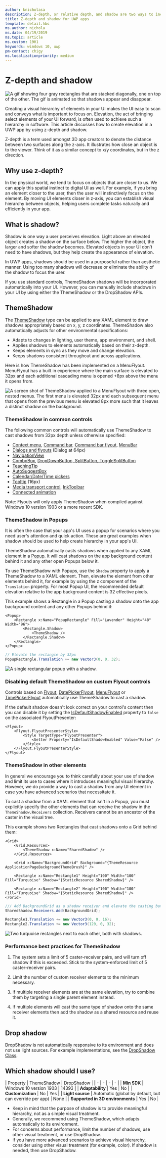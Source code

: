 ```yaml
---
author: knicholasa
description: Z-depth, or relative depth, and shadow are two ways to incorporate depth into your app to help users focus naturally and efficiently.
title: Z-depth and shadow for UWP apps
template: detail.hbs
ms.author: nichola
ms.date: 04/19/2019
ms.topic: article
ms.custom: 19H1
keywords: windows 10, uwp
pm-contact: chigy
ms.localizationpriority: medium
---
```


# Z-depth and shadow

![A gif showing four gray rectangles that are stacked diagonally, one on top of the other. The gif is animated so that shadows appear and disappear.](images/elevation-shadow/shadow.gif)

Creating a visual hierarchy of elements in your UI makes the UI easy to scan and conveys what is important to focus on. Elevation, the act of bringing select elements of your UI forward, is often used to achieve such a hierarchy in software. This article discusses how to create elevation in a UWP app by using z-depth and shadow.

Z-depth is a term used amongst 3D app creators to denote the distance between two surfaces along the z-axis. It illustrates how close an object is to the viewer. Think of it as a similar concept to x/y coordinates, but in the z direction.

## Why use z-depth?

In the physical world, we tend to focus on objects that are closer to us. We can apply this spatial instinct to digital UI as well. For example, if you bring an element closer to the user, then the user will instinctively focus on the element. By moving UI elements closer in z-axis, you can establish visual hierarchy between objects, helping users complete tasks naturally and efficiently in your app.

## What is shadow?

Shadow is one way a user perceives elevation. Light above an elevated object creates a shadow on the surface below. The higher the object, the larger and softer the shadow becomes. Elevated objects in your UI don’t need to have shadows, but they help create the appearance of elevation.

In UWP apps, shadows should be used in a purposeful rather than aesthetic manner. Using too many shadows will decrease or eliminate the ability of the shadow to focus the user.

If you use standard controls, ThemeShadow shadows will be incorporated automatically into your UI. However, you can manually include shadows in your UI by using either the ThemeShadow or the DropShadow APIs. 

## ThemeShadow

The [ThemeShadow](/uwp/api/windows.ui.xaml.media.themeshadow) type can be applied to any XAML element to draw shadows appropriately based on x, y, z coordinates. ThemeShadow also automatically adjusts for other environmental specifications:

- Adapts to changes in lighting, user theme, app environment, and shell.
- Applies shadows to elements automatically based on their z-depth. 
- Keeps elements in sync as they move and change elevation.
- Keeps shadows consistent throughout and across applications.

Here is how ThemeShadow has been implemented on a MenuFlyout. MenuFlyout has a built in experience where the main surface is elevated to 32px and each additional cascading menu is opened +8px above the menu it opens from.

![A screen shot of ThemeShadow applied to a MenuFlyout with three open, nested menus. The first menu is elevated 32px and each subsequent menu that opens from the previous menu is elevated 8px more such that it leaves a distinct shadow on the background.](images/elevation-shadow/themeshadow-menuflyout.png)

### ThemeShadow in common controls

The following common controls will automatically use ThemeShadow to cast shadows from 32px depth unless otherwise specified:

- [Context menu](../controls-and-patterns/menus.md), [Command bar](../controls-and-patterns/app-bars.md), [Command bar flyout](../controls-and-patterns/command-bar-flyout.md), [MenuBar](../controls-and-patterns/menus.md#create-a-menu-bar)
- [Dialogs and flyouts](../controls-and-patterns/dialogs.md) (Dialog at 64px)
- [NavigationView](../controls-and-patterns/navigationview.md)
- [ComboBox](../controls-and-patterns/combo-box.md), [DropDownButton, SplitButton, ToggleSplitButton](../controls-and-patterns/buttons.md)
- [TeachingTip](../controls-and-patterns/dialogs-and-flyouts/teaching-tip.md)
- [AutoSuggestBox](../controls-and-patterns/auto-suggest-box.md) 
- [Calendar/Date/Time pickers](../controls-and-patterns/date-and-time.md)
- [Tooltip](../controls-and-patterns/tooltips.md) (16px)
- [Media transport control](../controls-and-patterns/media-playback.md#media-transport-controls), [InkToolbar](../controls-and-patterns/inking-controls.md)
- [Connected animation](../motion/connected-animation.md)

Note: Flyouts will only apply ThemeShadow when compiled against Windows 10 version 1903 or a more recent SDK.

### ThemeShadow in Popups

It is often the case that your app's UI uses a popup for scenarios where you need user's attention and quick action. These are great examples when shadow should be used to help create hierarchy in your app's UI.

ThemeShadow automatically casts shadows when applied to any XAML element in a [Popup](/uwp/api/windows.ui.xaml.controls.primitives.popup). It will cast shadows on the app background content behind it and any other open Popups below it.

To use ThemeShadow with Popups, use the `Shadow` property to apply a ThemeShadow to a XAML element. Then, elevate the element from other elements behind it, for example by using the z component of the `Translation` property.
For most Popup UI, the recommended default elevation relative to the app background content is 32 effective pixels.

This example shows a Rectangle in a Popup casting a shadow onto the app background content and any other Popups behind it:

```xaml
<Popup>
    <Rectangle x:Name="PopupRectangle" Fill="Lavender" Height="48" Width="96">
        <Rectangle.Shadow>
            <ThemeShadow />
        </Rectangle.Shadow>
    </Rectangle>
</Popup>
```

```csharp
// Elevate the rectangle by 32px
PopupRectangle.Translation += new Vector3(0, 0, 32);
```

![A single rectangular popup with a shadow.](images/elevation-shadow/PopupRectangle.png)

### Disabling default ThemeShadow on custom Flyout controls

Controls based on [Flyout](https://docs.microsoft.com/uwp/api/Windows.UI.Xaml.Controls.flyout), [DatePickerFlyout](https://docs.microsoft.com/uwp/api/windows.ui.xaml.controls.datepickerflyout), [MenuFlyout](https://docs.microsoft.com/uwp/api/Windows.UI.Xaml.Controls.menuflyout) or [TimePickerFlyout](https://docs.microsoft.com/uwp/api/windows.ui.xaml.controls.timepickerflyout) automatically use ThemeShadow to cast a shadow.

If the default shadow doesn't look correct on your control's content then you can disable it by setting the [IsDefaultShadowEnabled](https://docs.microsoft.com/uwp/api/windows.ui.xaml.controls.flyoutpresenter.isdefaultshadowenabled) property to `false` on the associated FlyoutPresenter:

```xaml
<Flyout>
    <Flyout.FlyoutPresenterStyle>
        <Style TargetType="FlyoutPresenter">
            <Setter Property="IsDefaultShadowEnabled" Value="False" />
        </Style>
    </Flyout.FlyoutPresenterStyle>
</Flyout>
```

### ThemeShadow in other elements

In general we encourage you to think carefully about your use of shadow and limit its use to cases where it introduces meaningful visual hierarchy. However, we do provide a way to cast a shadow from any UI element in case you have advanced scenarios that necessitate it.

To cast a shadow from a XAML element that isn't in a Popup, you must explicitly specify the other elements that can receive the shadow in the `ThemeShadow.Receivers` collection. Receivers cannot be an ancestor of the caster in the visual tree.

This example shows two Rectangles that cast shadows onto a Grid behind them:

```xaml
<Grid>
    <Grid.Resources>
        <ThemeShadow x:Name="SharedShadow" />
    </Grid.Resources>

    <Grid x:Name="BackgroundGrid" Background="{ThemeResource ApplicationPageBackgroundThemeBrush}" />

    <Rectangle x:Name="Rectangle1" Height="100" Width="100" Fill="Turquoise" Shadow="{StaticResource SharedShadow}" />

    <Rectangle x:Name="Rectangle2" Height="100" Width="100" Fill="Turquoise" Shadow="{StaticResource SharedShadow}" />
</Grid>
```

```csharp
/// Add BackgroundGrid as a shadow receiver and elevate the casting buttons above it
SharedShadow.Receivers.Add(BackgroundGrid);

Rectangle1.Translation += new Vector3(0, 0, 16);
Rectangle2.Translation += new Vector3(120, 0, 32);
```

![Two turquoise rectangles next to each other, both with shadows.](images/elevation-shadow/SharedShadow.png)

### Performance best practices for ThemeShadow

1. The system sets a limit of 5 caster-receiver pairs, and will turn off shadow if this is exceeded. Stick to the system-enforced limit of 5 caster-receiver pairs.

2. Limit the number of custom receiver elements to the minimum necessary.

3. If multiple receiver elements are at the same elevation, try to combine them by targeting a single parent element instead.

4. If multiple elements will cast the same type of shadow onto the same receiver elements then add the shadow as a shared resource and reuse it.

## Drop shadow

DropShadow is not automatically responsive to its environment and does not use light sources. For example implementations, see the [DropShadow Class](https://docs.microsoft.com/uwp/api/windows.ui.composition.dropshadow).

## Which shadow should I use?

| Property | ThemeShadow | DropShadow |
| - | - | - | - |
| **Min SDK** | Windows 10 version 1903 | 14393 |
| **Adaptability** | Yes | No |
| **Customization** | No | Yes |
| **Light source** | Automatic (global by default, but can override per app) | None |
| **Supported in 3D environments** | Yes | No |

- Keep in mind that the purpose of shadow is to provide meaningful hierarchy, not as a simple visual treatment.
- Generally, we recommend using ThemeShadow, which adapts automatically to its environment.
- For concerns about performance, limit the number of shadows, use other visual treatment, or use DropShadow.
- If you have more advanced scenarios to achieve visual hierarchy, consider using other visual treatment (for example, color). If shadow is needed, then use DropShadow.
